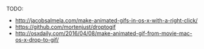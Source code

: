 TODO:

- http://jacobsalmela.com/make-animated-gifs-in-os-x-with-a-right-click/
- https://github.com/mortenjust/droptogif
- http://osxdaily.com/2016/04/08/make-animated-gif-from-movie-mac-os-x-drop-to-gif/
